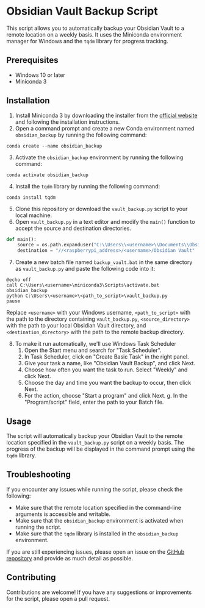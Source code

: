 # Obsidian Vault Backup Script

This script allows you to automatically backup your Obsidian Vault to a remote location on a weekly basis. It uses the Miniconda environment manager for Windows and the `tqdm` library for progress tracking.

## Prerequisites

- Windows 10 or later
- Miniconda 3

## Installation

1. Install Miniconda 3 by downloading the installer from the [official website](https://docs.conda.io/en/latest/miniconda.html) and following the installation instructions.
2. Open a command prompt and create a new Conda environment named `obsidian_backup` by running the following command:

```
conda create --name obsidian_backup
```

3. Activate the `obsidian_backup` environment by running the following command:

```
conda activate obsidian_backup
```

4. Install the `tqdm` library by running the following command:

```
conda install tqdm
```

5. Clone this repository or download the `vault_backup.py` script to your local machine.
6. Open `vault_backup.py` in a text editor and modify the `main()` function to accept the source and destination directories.

```python
def main():
    source = os.path.expanduser("C:\\Users\\<username>\\Documents\\Obsidian Vault")
    destination = "//<raspberrypi_address>/<username>/Obsidian Vault"
```

7. Create a new batch file named `backup_vault.bat` in the same directory as `vault_backup.py` and paste the following code into it:

```
@echo off
call C:\Users\<username>\miniconda3\Scripts\activate.bat obsidian_backup
python C:\Users\<username>\<path_to_script>\vault_backup.py
pause
```

Replace `<username>` with your Windows username, `<path_to_script>` with the path to the directory containing `vault_backup.py`, `<source_directory>` with the path to your local Obsidian Vault directory, and `<destination_directory>` with the path to the remote backup directory.

8. To make it run automatically, we'll use Windows Task Scheduler
	1. Open the Start menu and search for "Task Scheduler".
	2. In Task Scheduler, click on "Create Basic Task" in the right panel.
	3. Give your task a name, like "Obsidian Vault Backup", and click Next.
	4. Choose how often you want the task to run. Select "Weekly" and click Next.
	5. Choose the day and time you want the backup to occur, then click Next.
	6. For the action, choose "Start a program" and click Next. g. In the "Program/script" field, enter the path to your Batch file.

## Usage

The script will automatically backup your Obsidian Vault to the remote location specified in the `vault_backup.py` script on a weekly basis. The progress of the backup will be displayed in the command prompt using the `tqdm` library.

## Troubleshooting

If you encounter any issues while running the script, please check the following:

- Make sure that the remote location specified in the command-line arguments is accessible and writable.
- Make sure that the `obsidian_backup` environment is activated when running the script.
- Make sure that the `tqdm` library is installed in the `obsidian_backup` environment.

If you are still experiencing issues, please open an issue on the [GitHub repository](https://github.com/itsamanvishwakarma/obsidian-vault-backup) and provide as much detail as possible.

## Contributing

Contributions are welcome! If you have any suggestions or improvements for the script, please open a pull request.

